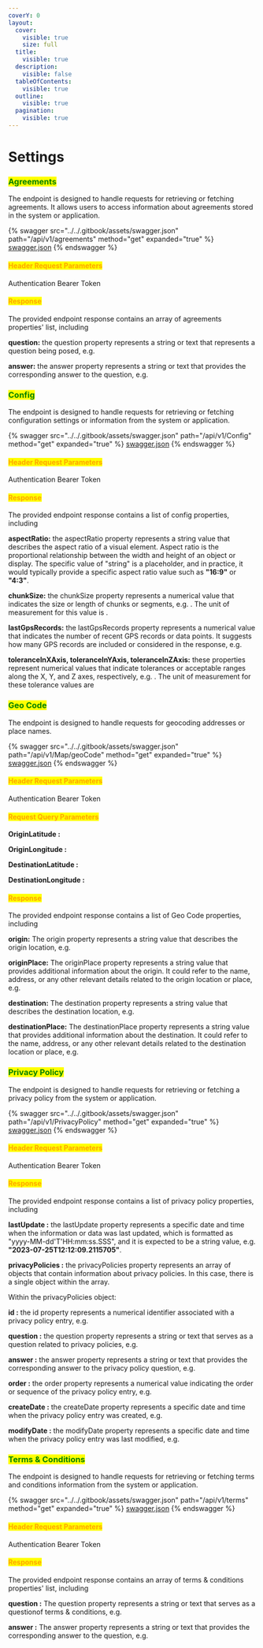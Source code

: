 ```yaml
---
coverY: 0
layout:
  cover:
    visible: true
    size: full
  title:
    visible: true
  description:
    visible: false
  tableOfContents:
    visible: true
  outline:
    visible: true
  pagination:
    visible: true
---
```


# Settings

### <mark style="color:green;">Agreements</mark>

The endpoint is designed to handle requests for retrieving or fetching agreements. It allows users to access information about agreements stored in the system or application.

{% swagger src="../../.gitbook/assets/swagger.json" path="/api/v1/agreements" method="get" expanded="true" %}
[swagger.json](../../.gitbook/assets/swagger.json)
{% endswagger %}

#### <mark style="color:orange;">Header Request Parameters</mark>

Authentication Bearer Token

#### <mark style="color:orange;">**Response**</mark>

The provided endpoint response contains an array of agreements properties' list, including &#x20;

**question:** the question property represents a string or text that represents a question being posed, e.g.&#x20;

**answer:** the answer property represents a string or text that provides the corresponding answer to the question, e.g.&#x20;



### <mark style="color:green;">Config</mark>

The endpoint is designed to handle requests for retrieving or fetching configuration settings or information from the system or application.

{% swagger src="../../.gitbook/assets/swagger.json" path="/api/v1/Config" method="get" expanded="true" %}
[swagger.json](../../.gitbook/assets/swagger.json)
{% endswagger %}

#### <mark style="color:orange;">Header Request Parameters</mark>

Authentication Bearer Token

#### <mark style="color:orange;">**Response**</mark>

The provided endpoint response contains a list of config properties, including &#x20;

**aspectRatio:** the aspectRatio property represents a string value that describes the aspect ratio of a visual element. Aspect ratio is the proportional relationship between the width and height of an object or display. The specific value of "string" is a placeholder, and in practice, it would typically provide a specific aspect ratio value such as **"16:9"** or **"4:3"**.

**chunkSize:** the chunkSize property represents a numerical value that indicates the size or length of chunks or segments, e.g.  . The unit of measurement for this value is  .

**lastGpsRecords:** the lastGpsRecords property represents a numerical value that indicates the number of recent GPS records or data points. It suggests how many GPS records are included or considered in the response, e.g.&#x20;

**toleranceInXAxis, toleranceInYAxis, toleranceInZAxis:** these properties represent numerical values that indicate tolerances or acceptable ranges along the X, Y, and Z axes, respectively, e.g. . The unit of measurement for these tolerance values are&#x20;

### <mark style="color:green;">Geo Code</mark>

The endpoint is designed to handle requests for geocoding addresses or place names.

{% swagger src="../../.gitbook/assets/swagger.json" path="/api/v1/Map/geoCode" method="get" expanded="true" %}
[swagger.json](../../.gitbook/assets/swagger.json)
{% endswagger %}

#### <mark style="color:orange;">Header Request Parameters</mark>

Authentication Bearer Token

#### <mark style="color:orange;">Request Query Parameters</mark>

**OriginLatitude :**

**OriginLongitude :**

**DestinationLatitude :**

**DestinationLongitude :**

#### <mark style="color:orange;">**Response**</mark>

The provided endpoint response contains a list of Geo Code properties, including&#x20;

**origin:** The origin property represents a string value that describes the origin location, e.g.&#x20;

**originPlace:** The originPlace property represents a string value that provides additional information about the origin. It could refer to the name, address, or any other relevant details related to the origin location or place, e.g.

**destination:** The destination property represents a string value that describes the destination location, e.g.&#x20;

**destinationPlace:** The destinationPlace property represents a string value that provides additional information about the destination. It could refer to the name, address, or any other relevant details related to the destination location or place, e.g.



### <mark style="color:green;">**Privacy Policy**</mark>

The endpoint is designed to handle requests for retrieving or fetching a privacy policy from the system or application.

{% swagger src="../../.gitbook/assets/swagger.json" path="/api/v1/PrivacyPolicy" method="get" expanded="true" %}
[swagger.json](../../.gitbook/assets/swagger.json)
{% endswagger %}

#### <mark style="color:orange;">Header Request Parameters</mark>

Authentication Bearer Token

#### <mark style="color:orange;">**Response**</mark>

The provided endpoint response contains a list of privacy policy properties, including&#x20;

**lastUpdate :** the lastUpdate property represents a specific date and time when the information or data was last updated, which is formatted as "yyyy-MM-dd'T'HH:mm:ss.SSS", and it is expected to be a string value, e.g. **"2023-07-25T12:12:09.2115705"**.

**privacyPolicies :** the privacyPolicies property represents an array of objects that contain information about privacy policies. In this case, there is a single object within the array.

Within the privacyPolicies object:

**id :** the id property represents a numerical identifier associated with a privacy policy entry, e.g.

**question :** the question property represents a string or text that serves as a question related to privacy policies, e.g.

**answer :** the answer property represents a string or text that provides the corresponding answer to the privacy policy question, e.g.

**order :** the order property represents a numerical value indicating the order or sequence of the privacy policy entry, e.g.

**createDate :** the createDate property represents a specific date and time when the privacy policy entry was created, e.g.

**modifyDate :** the modifyDate property represents a specific date and time when the privacy policy entry was last modified, e.g.



### <mark style="color:green;">Terms & Conditions</mark>

The endpoint is designed to handle requests for retrieving or fetching terms and conditions information from the system or application.

{% swagger src="../../.gitbook/assets/swagger.json" path="/api/v1/terms" method="get" expanded="true" %}
[swagger.json](../../.gitbook/assets/swagger.json)
{% endswagger %}

#### <mark style="color:orange;">Header Request Parameters</mark>

Authentication Bearer Token

#### <mark style="color:orange;">**Response**</mark>

The provided endpoint response contains an array of terms & conditions properties' list, including&#x20;

**question :** The question property represents a string or text that serves as a questionof terms & conditions, e.g.&#x20;

**answer :** The answer property represents a string or text that provides the corresponding answer to the question, e.g.&#x20;
